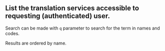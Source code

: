 ## List the translation services accessible to requesting (authenticated) user.

Search can be made with `q` parameter to search for the term in names and codes.

Results are ordered by name.

